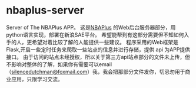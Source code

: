 # nbaplus-server
Server of The NBAPlus APP。
这是<a href="https://github.com/SilenceDut/NBAPlus">NBAPlus</a> 的Web后台服务器部分，用python语言实现，部署在新浪SAE平台。
希望能帮到有这部分需要但不知如何入手的人，更希望对着比较了解的人能提供一些建议。
程序采用的Web框架是Flask,开启一些定时任务来爬取一些站点的信息并进行存储，提供 api 为APP提供接口。
由于访问的站点未经授权，所以关于第三方api站点部分的文件未上传，但不影响对整体的了解，如果你有需要可以email（silencedutchman@foxmail.com）我，我会把那部分文件发你，切忌勿用于商业应用，只限学习交流。
